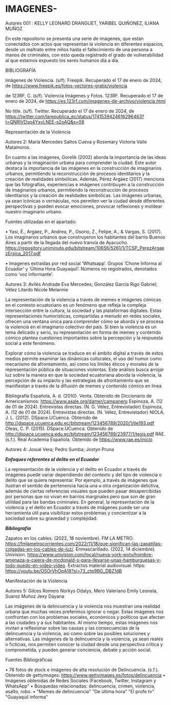 # IMAGENES-

Autores 001 : KELLY LEONARD DRANGUET, YARIBEL QUIÑONEZ, ILIANA MUÑOZ

En este repositorio se presenta una serie de imágenes, que están conectados
con actos que representan la violencia en diferentes espacios, desde un maltrato entre niños
hasta el fallecimiento de una persona a manos de criminales, con esto queda registrado el grado
de vulnerabilidad al que estamos expuesto los seres humanos día a día. 

BIBLIOGRAFÍA

Imágenes de Violencia. (s/f). Freepik. Recuperado el 17 de enero de 2024, de https://www.freepik.es/fotos-vectores-gratis/violencia

de 123RF, C. (s/f). Violencia Imágenes y Fotos. 123RF. Recuperado el 17 de enero de 2024, de https://es.123rf.com/imagenes-de-archivo/violencia.html

No title. (s/f). Twitter. Recuperado el 17 de enero de 2024, de https://twitter.com/larepublica_ec/status/1741539424616296463?t=QNRIVDsp4YxvLNEE-s2oAQ&s=08



Representación de la Violencia 

Autores 2: María Mercedes Saltos Cueva y Rosemary Victoria Valle Matamoros.

En cuanto a las imágenes, Gorelik (2002) aborda la importancia de las ideas urbanas y la imaginación urbana para comprender la ciudad. Este autor destaca la importancia de las imágenes en la construcción de imaginarios urbanos, permitiendo la reconstrucción de procesos identitarios y la creación de realidades simbólicas. Además, Pérez Argáez (2017) menciona que las fotografías, experiencias e imágenes contribuyen a la construcción de imaginarios urbanos, permitiendo la reconstrucción de procesos identitarios y la creación de realidades simbólicas. Las imágenes urbanas, ya sean icónicas o vernáculas, nos permiten ver la ciudad desde diferentes perspectivas y pueden evocar emociones, provocar reflexiones y moldear nuestro imaginario urbano.

Fuentes utilizadas en el apartado:

•	Yasi, É., Argáez, P., Andrea, P., Osorio, Z., Felipe, A., & Vargas, S. (2017). Los imaginarios urbanos que construyeron los habitantes del barrio Buenos Aires a partir de la llegada del nuevo tranvía de Ayacucho. https://repository.uniminuto.edu/bitstream/10656/5261/1/TCSP_PerezArgaezErsica_2017.pdf

• Imagenes extraídas por red social ‘Whatsapp’. Grupos ‘Chone Informa al Ecuador’ y ‘Última Hora Guayaquil’. Números no registrados, denotados como ‘voz informante’.

Autores 3: Avilés Andrade Eva Mercedes; González García Rigo Gabriel; Vélez Litardo Nicole Melannie

La representación de la violencia a través de memes e imágenes cómicas en el contexto ecuatoriano es un fenómeno que refleja la compleja intersección entre la cultura, la sociedad y las plataformas digitales. Estas representaciones humorísticas, compartidas a menudo en redes sociales, ofrecen una ventana única para comprender cómo se aborda y se procesa la violencia en el imaginario colectivo del país. Si bien la violencia es un tema delicado y serio, su representación en forma de memes y contenido cómico plantea cuestiones importantes sobre la percepción y la respuesta social a este fenómeno.

Explorar cómo la violencia se traduce en el ámbito digital a través de estos medios permite examinar las dinámicas culturales, el uso del humor como mecanismo de afrontamiento, así como los límites éticos y morales de la representación pública de situaciones violentas. Este análisis busca arrojar luz sobre la manera en que la sociedad ecuatoriana aborda la violencia, la percepción de su impacto y las estrategias de afrontamiento que se manifiestan a través de la difusión de memes y contenido cómico en línea

Bibliografía Española, A. d. (2010). Venta. Obtenido de Diccionario de Americanismos: https://www.asale.org/damer/campanero Espinoza, A. (12 de 01 de 2024). Entrevistas directas. (N. G. Vélez, Entrevistador) Espinoza, A. (12 de 01 de 2024). Entrevistas directas. (N. Vélez, Entrevistador) NIOLA, J. L. (2012). DSpace.UCuenca. Obtenido de http://dspace.ucuenca.edu.ec/bitstream/123456789/2020/1/tle193.pdf Oleas, C. P. (2015). DSpace.UCuenca. Obtenido de http://dspace.ucuenca.edu.ec/bitstream/123456789/23977/1/tesis.pdf RAE. (s.f.). Real Academia Española. Obtenido de https://www.rae.es/inicio

Autores 4: Josué Vera; Pedro Sumba; Jostyn Pruna

***Enfoques referentes al delito en el Ecuador***

La representación de la violencia y el delito en Ecuador a través de imágenes puede variar dependiendo del contexto y del tipo de violencia o delito que se quiera representar. Por ejemplo, a través de imágenes que ilustran el sentido de pertenencia hacia una u otra organización delictiva, además de ciertas referencias visuales que pueden pasar desapercibidas por personas que no vivan en barrios marginales pero que son de gran utilidad para las bandas criminales. En general, la representación de la violencia y el delito en Ecuador a través de imágenes puede ser una herramienta útil para visibilizar estos problemas y concientizar a la sociedad sobre su gravedad y complejidad.

***Bibliografía***

Zapatos en los cables. (2022, 18 noviembre). FM LA METRO. https://fmlametrocorrientes.com/2022/11/18/que-significan-las-zapatillas-colgadas-en-los-cables-de-luz/. Enmascarillado. (2022, 14 diciembre). Univision. https://www.univision.com/local/nueva-york-wxtv/hombre-amenaza-a-cajera-de-mcdonald-s-para-llevarse-unas-hamburguesas-y-todo-quedo-en-video-video. Extractos material audiovisual: https: https://youtu.be/O5OrVhOqA18?si=73_ctp9BG_DBZ1dB

Manifestación de la Violencia

Autores 5: Gilces Romero Norkys Odalys, Mero Valeriano Emily Leonela, Suarez Muñoz Jexy Dayana

Las imágenes de la delincuencia y la violencia nos muestran una realidad urbana que muchas veces preferimos ignorar o negar. Estas imágenes nos confrontan con los problemas sociales, económicos y políticos que afectan a las ciudades y a sus habitantes. Al mismo tiempo, estas imágenes nos invitan a reflexionar sobre las causas y las consecuencias de la delincuencia y la violencia, así como sobre las posibles soluciones y alternativas. Las imágenes de la delincuencia y la violencia, ya sean reales o ficticias, nos permiten conocer la ciudad desde una perspectiva crítica y comprometida, y pueden generar conciencia, debate y acción social.

Fuentes Bibliográficas

•	76 fotos de stock e imágenes de alta resolución de Delincuencia. (s.f.). Obtenido de gettyimages: https://www.gettyimages.es/fotos/delincuencia
•	Imágenes obtenidas de Redes Sociales (Facebook, Twitter, Instagram y WhatsApp"
•	Búsquedas relacionadas: delincuencia, crimen, violencia, asalto, robo.
•	"Memes de delincuencia" "De última hora" "El profe tv" "Guayaquil informa"






